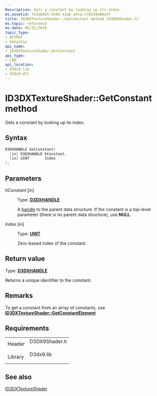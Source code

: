 ```yaml
---
Description: Gets a constant by looking up its index.
ms.assetid: 7d3ab655-b50d-41ab-a4ca-c7b534e00e3f
title: ID3DXTextureShader::GetConstant method (D3DX9Shader.h)
ms.topic: reference
ms.date: 05/31/2018
topic_type: 
- APIRef
- kbSyntax
api_name: 
- ID3DXTextureShader.GetConstant
api_type: 
- COM
api_location: 
- d3dx9.lib
- d3dx9.dll
---
```


# ID3DXTextureShader::GetConstant method

Gets a constant by looking up its index.

## Syntax


```C++
D3DXHANDLE GetConstant(
  [in] D3DXHANDLE hConstant,
  [in] UINT       Index
);
```



## Parameters

<dl> <dt>

*hConstant* \[in\]
</dt> <dd>

Type: **[D3DXHANDLE](dx9-graphics-reference-effects-constants.md)**

A [handle](handles.md) to the parent data structure. If the constant is a top-level parameter (there is no parent data structure), use **NULL**.

</dd> <dt>

*Index* \[in\]
</dt> <dd>

Type: **[**UINT**](https://msdn.microsoft.com/library/Aa383751(v=VS.85).aspx)**

Zero-based index of the constant.

</dd> </dl>

## Return value

Type: **[D3DXHANDLE](dx9-graphics-reference-effects-constants.md)**

Returns a unique identifier to the constant.

## Remarks

To get a constant from an array of constants, use [**ID3DXTextureShader::GetConstantElement**](id3dxtextureshader--getconstantelement.md).

## Requirements



|                    |                                                                                          |
|--------------------|------------------------------------------------------------------------------------------|
| Header<br/>  | <dl> <dt>D3DX9Shader.h</dt> </dl> |
| Library<br/> | <dl> <dt>D3dx9.lib</dt> </dl>     |



## See also

<dl> <dt>

[ID3DXTextureShader](id3dxtextureshader.md)
</dt> </dl>

 

 




